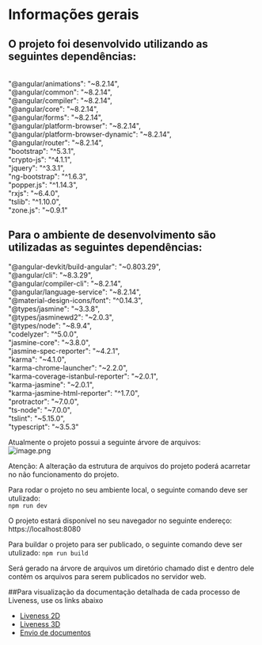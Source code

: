 # Informações gerais

## O projeto foi desenvolvido utilizando as seguintes dependências:

<br>
"@angular/animations": "~8.2.14",
<br>
"@angular/common": "~8.2.14",
<br>
"@angular/compiler": "~8.2.14",
<br>
"@angular/core": "~8.2.14",
<br>
"@angular/forms": "~8.2.14",
<br>
"@angular/platform-browser": "~8.2.14",
<br>
"@angular/platform-browser-dynamic": "~8.2.14",
<br>
"@angular/router": "~8.2.14",
<br>
"bootstrap": "^5.3.1",
<br>
"crypto-js": "^4.1.1",
<br>
"jquery": "^3.3.1",
<br>
"ng-bootstrap": "^1.6.3",
<br>
"popper.js": "^1.14.3",
<br>
"rxjs": "~6.4.0",
<br>
"tslib": "^1.10.0",
<br>
"zone.js": "~0.9.1"

## Para o ambiente de desenvolvimento são utilizadas as seguintes dependências:

"@angular-devkit/build-angular": "~0.803.29",
<br>
"@angular/cli": "~8.3.29",
<br>
"@angular/compiler-cli": "~8.2.14",
<br>
"@angular/language-service": "~8.2.14",
<br>
"@material-design-icons/font": "^0.14.3",
<br>
"@types/jasmine": "~3.3.8",
<br>
"@types/jasminewd2": "~2.0.3",
<br>
"@types/node": "~8.9.4",
<br>
"codelyzer": "^5.0.0",
<br>
"jasmine-core": "~3.8.0",
<br>
"jasmine-spec-reporter": "~4.2.1",
<br>
"karma": "~4.1.0",
<br>
"karma-chrome-launcher": "~2.2.0",
<br>
"karma-coverage-istanbul-reporter": "~2.0.1",
<br>
"karma-jasmine": "~2.0.1",
<br>
"karma-jasmine-html-reporter": "^1.7.0",
<br>
"protractor": "~7.0.0",
<br>
"ts-node": "~7.0.0",
<br>
"tslint": "~5.15.0",
<br>
"typescript": "~3.5.3"

Atualmente o projeto possui a seguinte árvore de arquivos:
<br>
![image.png](https://i.ibb.co/kgDTjBR/Captura-de-tela-de-2023-04-20-17-16-45.png)

Atenção: A alteração da estrutura de arquivos do projeto poderá acarretar no não funcionamento do projeto.

Para rodar o projeto no seu ambiente local, o seguinte comando deve ser utulizado:
<br>
`npm run dev`

O projeto estará disponível no seu navegador no seguinte endereço:
<br>
https://localhost:8080

Para buildar o projeto para ser publicado, o seguinte comando deve ser utulizado:
`npm run build`

Será gerado na árvore de arquivos um diretório chamado dist e dentro dele contém os arquivos para serem publicados no servidor web.

##Para visualização da documentação detalhada de cada processo de Liveness, use os links abaixo

- [Liveness 2D](https://github.com/oititec/liveness-react-example/blob/main/src/liveness-2d/README.md)
- [Liveness 3D](https://github.com/oititec/liveness-react-example/blob/main/src/liveness-3d/README.md)
- [Envio de documentos](https://github.com/oititec/liveness-react-example/blob/main/src/send-documents/README.md)

